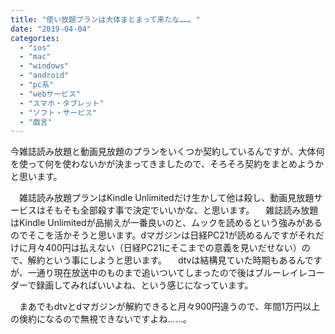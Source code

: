 ```yaml
---
title: "使い放題プランは大体まとまって来たな……。"
date: "2019-04-04"
categories: 
  - "ios"
  - "mac"
  - "windows"
  - "android"
  - "pc系"
  - "webサービス"
  - "スマホ・タブレット"
  - "ソフト・サービス"
  - "戯言"
---
```


今雑誌読み放題と動画見放題のプランをいくつか契約しているんですが、大体何を使って何を使わないかが決まってきましたので、そろそろ契約をまとめようかと思います。

　雑誌読み放題プランはKindle Unlimitedだけ生かして他は殺し、動画見放題サービスはそもそも全部殺す事で決定でいいかな、と思います。 　雑誌読み放題はKindle Unlimitedが品揃えが一番良いのと、ムックを読めるという強みがあるのでそこを活かそうと思います。dマガジンは日経PC21が読めるんですがそれだけに月々400円は払えない（日経PC21にそこまでの意義を見いだせない）ので、解約という事にしようと思います。 　dtvは結構見ていた時期もあるんですが、一通り現在放送中のものまで追いついてしまったので後はブルーレイレコーダーで録画してみればいいよね、という感じになっています。

　まあでもdtvとdマガジンが解約できると月々900円違うので、年間1万円以上の倹約になるので無視できないですよね……。
